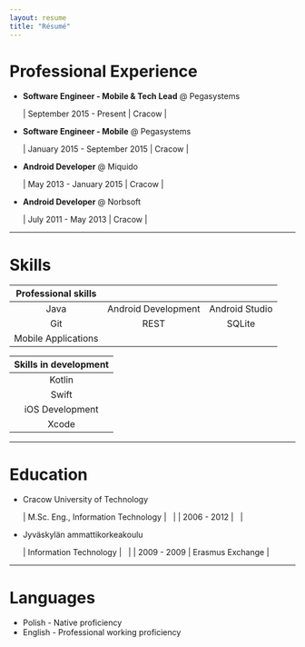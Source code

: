 ```yaml
---
layout: resume
title: "Résumé"
---
```


# Professional Experience

- **Software Engineer - Mobile & Tech Lead** @ Pegasystems

  | September 2015 - Present <script type="text/javascript">document.write(countMonths("Sep 1, 2015",new Date().toDateString()))</script> | Cracow |

- **Software Engineer - Mobile** @ Pegasystems

  | January 2015 - September 2015 <script type="text/javascript">document.write(countMonths("Jan 1, 2015","Sep 1, 2015"))</script> | Cracow |

- **Android Developer** @ Miquido

  | May 2013 - January 2015 <script type="text/javascript">document.write(countMonths("May 1, 2013","Jan 1, 2015"))</script> | Cracow | 

- **Android Developer** @ Norbsoft

  | July 2011 - May 2013 <script type="text/javascript">document.write(countMonths("Jul 1, 2011","May 1, 2013"))</script> | Cracow |

***

# Skills

| **Professional skills** |                     |                |
|:-----------------------:|:-------------------:|:--------------:|
|           Java          | Android Development | Android Studio |
|            Git          |       REST          |     SQLite     |
|   Mobile Applications   |                     |                |


| **Skills in development** |
|:-------------------------:|
|           Kotlin          |
|            Swift          |
|      iOS Development      |
|           Xcode           |


***

# Education

- Cracow University of Technology

  | M.Sc. Eng., Information Technology   |              &nbsp; |
  | 2006 - 2012                          |              &nbsp; |

- Jyväskylän ammattikorkeakoulu

  | Information Technology               |              &nbsp; |
  | 2009 - 2009                          |    Erasmus Exchange |

***

# Languages

- Polish - Native proficiency
- English - Professional working proficiency
